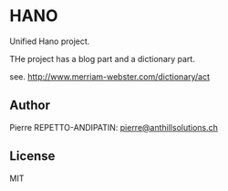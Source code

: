 HANO
====

Unified Hano project.

THe project has a blog part and a dictionary part.

see.
http://www.merriam-webster.com/dictionary/act

Author
------

Pierre REPETTO-ANDIPATIN: <pierre@anthillsolutions.ch>

License
-------

MIT
